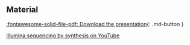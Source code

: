 

## Material

[:fontawesome-solid-file-pdf: Download the presentation](../assets/pdf/sequencing_technologies.pdf){: .md-button }

[Illumina sequencing by synthesis on YouTube](https://www.youtube.com/watch?v=fCd6B5HRaZ8)
